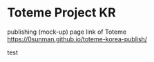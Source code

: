 # Toteme Project KR

publishing (mock-up) page link of Toteme
<br>
https://0sunman.github.io/toteme-korea-publish/
</br>

test